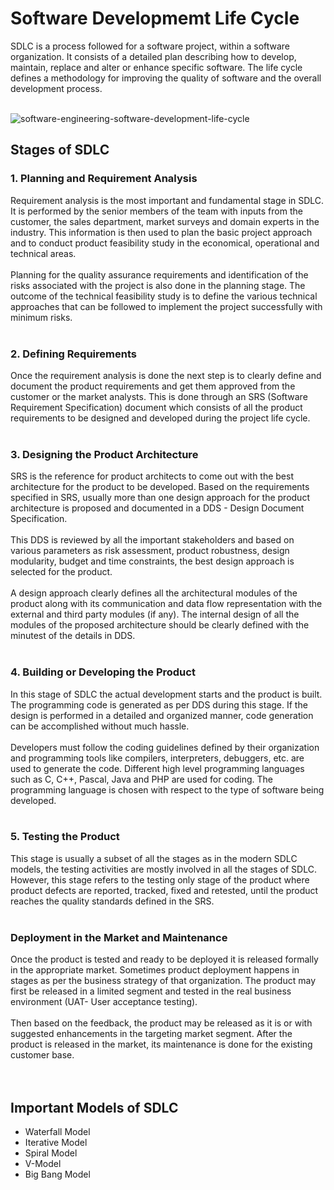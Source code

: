# Software Developmemt Life Cycle


SDLC is a process followed for a software project, within a software organization. It consists of a detailed plan describing how to develop, maintain, replace and alter or enhance specific software. The life cycle defines a methodology for improving the quality of software and the overall development process.<br>
<br>



![software-engineering-software-development-life-cycle](https://user-images.githubusercontent.com/83531337/162434925-4f470962-b1d4-4021-928e-1d4fdc849dbf.png)


## Stages of SDLC 

### 1. Planning and Requirement Analysis
Requirement analysis is the most important and fundamental stage in SDLC. It is performed by the senior members of the team with inputs from the customer, the sales department, market surveys and domain experts in the industry. This information is then used to plan the basic project approach and to conduct product feasibility study in the economical, operational and technical areas.<br>
<br>
Planning for the quality assurance requirements and identification of the risks associated with the project is also done in the planning stage. The outcome of the technical feasibility study is to define the various technical approaches that can be followed to implement the project successfully with minimum risks.<br>
<br>

### 2. Defining Requirements
Once the requirement analysis is done the next step is to clearly define and document the product requirements and get them approved from the customer or the market analysts. This is done through an SRS (Software Requirement Specification) document which consists of all the product requirements to be designed and developed during the project life cycle.<br>
<br>

### 3. Designing the Product Architecture
SRS is the reference for product architects to come out with the best architecture for the product to be developed. Based on the requirements specified in SRS, usually more than one design approach for the product architecture is proposed and documented in a DDS - Design Document Specification.<br>
<br>
This DDS is reviewed by all the important stakeholders and based on various parameters as risk assessment, product robustness, design modularity, budget and time constraints, the best design approach is selected for the product.<br>
<br>
A design approach clearly defines all the architectural modules of the product along with its communication and data flow representation with the external and third party modules (if any). The internal design of all the modules of the proposed architecture should be clearly defined with the minutest of the details in DDS.<br>
<br>

### 4. Building or Developing the Product
In this stage of SDLC the actual development starts and the product is built. The programming code is generated as per DDS during this stage. If the design is performed in a detailed and organized manner, code generation can be accomplished without much hassle.<br>
<br>
Developers must follow the coding guidelines defined by their organization and programming tools like compilers, interpreters, debuggers, etc. are used to generate the code. Different high level programming languages such as C, C++, Pascal, Java and PHP are used for coding. The programming language is chosen with respect to the type of software being developed.<br>
<br>

### 5. Testing the Product
This stage is usually a subset of all the stages as in the modern SDLC models, the testing activities are mostly involved in all the stages of SDLC. However, this stage refers to the testing only stage of the product where product defects are reported, tracked, fixed and retested, until the product reaches the quality standards defined in the SRS.<br>
<br>

### Deployment in the Market and Maintenance
Once the product is tested and ready to be deployed it is released formally in the appropriate market. Sometimes product deployment happens in stages as per the business strategy of that organization. The product may first be released in a limited segment and tested in the real business environment (UAT- User acceptance testing).<br>
<br>
Then based on the feedback, the product may be released as it is or with suggested enhancements in the targeting market segment. After the product is released in the market, its maintenance is done for the existing customer base.<br>
<br>
<br>

## Important Models of SDLC

* Waterfall Model
* Iterative Model
* Spiral Model
* V-Model
* Big Bang Model





